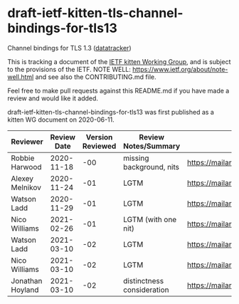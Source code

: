 # draft-ietf-kitten-tls-channel-bindings-for-tls13
Channel bindings for TLS 1.3
([datatracker](https://datatracker.ietf.org/doc/draft-ietf-kitten-tls-channel-bindings-for-tls13/))

This is tracking a document of the [IETF kitten Working
Group](https://datatracker.ietf.org/wg/kitten), and is subject to the
provisions of the IETF.  NOTE WELL: https://www.ietf.org/about/note-well.html
and see also the CONTRIBUTING.md file.

Feel free to make pull requests against this README.md if you have made a
review and would like it added.

draft-ietf-kitten-tls-channel-bindings-for-tls13 was first published as a
kitten WG document on 2020-06-11.

| Reviewer         | Review Date | Version Reviewed | Review Notes/Summary       | Link to Review                                                            |
|------------------|-------------|------------------|----------------------------|---------------------------------------------------------------------------|
| Robbie Harwood   | 2020-11-18  | -00              | missing background, nits   | https://mailarchive.ietf.org/arch/msg/kitten/q_S6tD_VonAZCrU4i_gHHvUSOMs/ |
| Alexey Melnikov  | 2020-11-24  | -01              | LGTM                       | https://mailarchive.ietf.org/arch/msg/kitten/EvD7KgaGM_0xhdLJzmUH7gsTcJ4/ |
| Watson Ladd      | 2020-11-29  | -01              | LGTM                       | https://mailarchive.ietf.org/arch/msg/kitten/ksj70J7D0d7LCerr-bg8YIUeC8A/ |
| Nico Williams    | 2021-02-26  | -01              | LGTM (with one nit)        | https://mailarchive.ietf.org/arch/msg/kitten/0cTcZs45FdX3q2TwCn_Gdg8CKYQ/ |
| Watson Ladd      | 2021-03-10  | -02              | LGTM                       | https://mailarchive.ietf.org/arch/msg/kitten/WRj04vqwlc0JpHfIJ4PR1qPcsRI/ |
| Nico Williams    | 2021-03-10  | -02              | LGTM                       | https://mailarchive.ietf.org/arch/msg/kitten/PixnKOyvQk1UXk7ePd2fggwTeNY/ |
| Jonathan Hoyland | 2021-03-10  | -02              | distinctness consideration | https://mailarchive.ietf.org/arch/msg/kitten/iu_8ugoOxQQUdv9LAX0v9hGJM0w/ |
